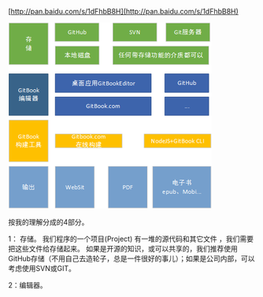 [http://pan.baidu.com/s/1dFhbB8H](http://pan.baidu.com/s/1dFhbB8H)





![](/assets/github结构.png)

按我的理解分成的4部分。 

1： 存储。 我们程序的一个项目\(Project\) 有一堆的源代码和其它文件 ，我们需要把这些文件给存储起来。 如果是开源的知识，或可以共享的，我们推荐使用GitHub存储（不用自己去造轮子，总是一件很好的事儿）；如果是公司内部，可以考虑使用SVN或GIT。

2：编辑器。 

